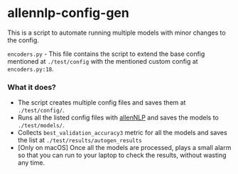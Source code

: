 # allennlp-config-gen

This is a script to automate running multiple models with minor changes to the config. 

`encoders.py` - This file contains the script to extend the base config mentioned at `./test/config` with the mentioned custom config at `encoders.py:18`. 

### What it does?
- The script creates multiple config files and saves them at `./test/config/`. 
- Runs all the listed config files with [allenNLP](https://github.com/allenai/allennlp) and saves the models to `./test/models/`. 
- Collects `best_validation_accuracy3` metric for all the models and saves the list at `./test/results/autogen_results`
- [Only on macOS] Once all the models are processed, plays a small alarm so that you can run to your laptop to check the results, without wasting any time.